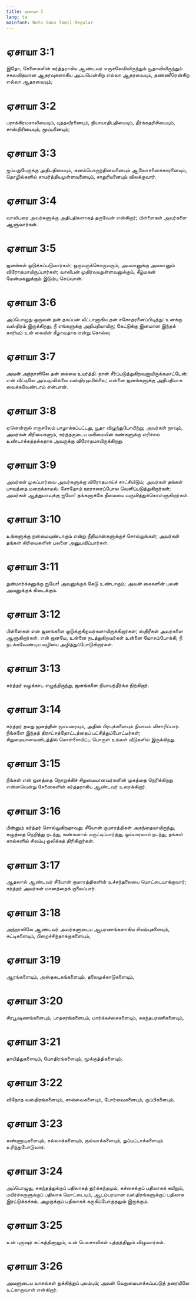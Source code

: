 ```yaml
---
title: ஏசாயா 3
lang: ta
mainfont: Noto Sans Tamil Regular
---
```


# ஏசாயா 3:1

இதோ, சேனைகளின் கர்த்தராகிய ஆண்டவர் எருசலேமிலிருந்தும் யூதாவிலிருந்தும் சகலவிதமான ஆதரவுகளாகிய அப்பமென்கிற எல்லா ஆதரவையும், தண்ணீரென்கிற எல்லா ஆதரவையும்;

# ஏசாயா 3:2

பராக்கிரமசாலியையும், யுத்தவீரனையும், நியாயாதிபதியையும், தீர்க்கதரிசியையும், சாஸ்திரியையும், மூப்பனையும்;

# ஏசாயா 3:3

ஐம்பதுபேருக்கு அதிபதியையும், கனம்பொருந்தினவனையும் ஆலோசனைக்காரனையும், தொழில்களில் சாமர்த்தியமுள்ளவனையும், சாதுரியனையும் விலக்குவார்.

# ஏசாயா 3:4

வாலிபரை அவர்களுக்கு அதிபதிகளாகத் தருவேன் என்கிறார்; பிள்ளைகள் அவர்களை ஆளுவார்கள்.

# ஏசாயா 3:5

ஜனங்கள் ஒடுக்கப்படுவார்கள்; ஒருவருக்கொருவரும், அயலானுக்கு அயலானும் விரோதமாயிருப்பார்கள்; வாலிபன் முதிர்வயதுள்ளவனுக்கும், கீழ்மகன் மேன்மகனுக்கும் இடும்பு செய்வான்.

# ஏசாயா 3:6

அப்பொழுது ஒருவன் தன் தகப்பன் வீட்டானாகிய தன் சகோதரனைப்பிடித்து: உனக்கு வஸ்திரம் இருக்கிறது, நீ எங்களுக்கு அதிபதியாயிரு; கேட்டுக்கு இனமான இந்தக் காரியம் உன் கையின் கீழாவதாக என்று சொல்ல;

# ஏசாயா 3:7

அவன் அந்நாளிலே தன் கையை உயர்த்தி: நான் சீர்ப்படுத்துகிறவனாயிருக்கமாட்டேன்; என் வீட்டிலே அப்பமுமில்லை வஸ்திரமுமில்லை; என்னை ஜனங்களுக்கு அதிபதியாக வைக்கவேண்டாம் என்பான்.

# ஏசாயா 3:8

ஏனென்றால் எருசலேம் பாழாக்கப்பட்டது, யூதா விழுந்துபோயிற்று; அவர்கள் நாவும், அவர்கள் கிரியைகளும், கர்த்தருடைய மகிமையின் கண்களுக்கு எரிச்சல் உண்டாக்கத்தக்கதாக அவருக்கு விரோதமாயிருக்கிறது.

# ஏசாயா 3:9

அவர்கள் முகப்பார்வை அவர்களுக்கு விரோதமாய்ச் சாட்சியிடும்; அவர்கள் தங்கள் பாவத்தை மறைக்காமல், சோதோம் ஊராரைப்போல வெளிப்படுத்துகிறார்கள்; அவர்கள் ஆத்துமாவுக்கு ஐயோ! தங்களுக்கே தீமையை வருவித்துக்கொள்ளுகிறார்கள்.

# ஏசாயா 3:10

உங்களுக்கு நன்மையுண்டாகும் என்று நீதிமான்களுக்குச் சொல்லுங்கள்; அவர்கள் தங்கள் கிரியைகளின் பலனை அனுபவிப்பார்கள்.

# ஏசாயா 3:11

துன்மார்க்கனுக்கு ஐயோ! அவனுக்குக் கேடு உண்டாகும்; அவன் கைகளின் பலன் அவனுக்குக் கிடைக்கும்.

# ஏசாயா 3:12

பிள்ளைகள் என் ஜனங்களை ஒடுக்குகிறவர்களாயிருக்கிறார்கள்; ஸ்திரீகள் அவர்களை ஆளுகிறார்கள். என் ஜனமே, உன்னை நடத்துகிறவர்கள் உன்னை மோசம்போக்கி, நீ நடக்கவேண்டிய வழியை அழித்துப்போடுகிறார்கள்.

# ஏசாயா 3:13

கர்த்தர் வழக்காட எழுந்திருந்து, ஜனங்களை நியாயந்தீர்க்க நிற்கிறார்.

# ஏசாயா 3:14

கர்த்தர் தமது ஜனத்தின் மூப்பரையும், அதின் பிரபுக்களையும் நியாயம் விசாரிப்பார். நீங்களே இந்தத் திராட்சத்தோட்டத்தைப் பட்சித்துப்போட்டீர்கள்; சிறுமையானவனிடத்தில் கொள்ளையிட்ட பொருள் உங்கள் வீடுகளில் இருக்கிறது.

# ஏசாயா 3:15

நீங்கள் என் ஜனத்தை நொறுக்கிச் சிறுமையானவர்களின் முகத்தை நெரிக்கிறது என்னவென்று சேனைகளின் கர்த்தராகிய ஆண்டவர் உரைக்கிறார்.

# ஏசாயா 3:16

பின்னும் கர்த்தர் சொல்லுகிறதாவது: சீயோன் குமாரத்திகள் அகந்தையாயிருந்து, கழுத்தை நெறித்து நடந்து, கண்களால் மருட்டிப்பார்த்து, ஒய்யாரமாய் நடந்து, தங்கள் கால்களில் சிலம்பு ஒலிக்கத் திரிகிறார்கள்.

# ஏசாயா 3:17

ஆதலால் ஆண்டவர் சீயோன் குமாரத்திகளின் உச்சந்தலையை மொட்டையாக்குவார்; கர்த்தர் அவர்கள் மானத்தைக் குலைப்பார்.

# ஏசாயா 3:18

அந்நாளிலே ஆண்டவர் அவர்களுடைய ஆபரணங்களாகிய சிலம்புகளையும், சுட்டிகளையும், பிறைச்சிந்தாக்குகளையும்,

# ஏசாயா 3:19

ஆரங்களையும், அஸ்தகடகங்களையும், தலைமுக்காடுகளையும்,

# ஏசாயா 3:20

சிரபூஷணங்களையும், பாதசரங்களையும், மார்க்கச்சைகளையும், சுகந்தபரணிகளையும்,

# ஏசாயா 3:21

தாயித்துகளையும், மோதிரங்களையும், மூக்குத்திகளையும்,

# ஏசாயா 3:22

விநோத வஸ்திரங்களையும், சால்வைகளையும், போர்வைகளையும், குப்பிகளையும்,

# ஏசாயா 3:23

கண்ணாடிகளையும், சல்லாக்களையும், குல்லாக்களையும், துப்பட்டாக்களையும் உரிந்துபோடுவார்.

# ஏசாயா 3:24

அப்பொழுது, சுகந்தத்துக்குப் பதிலாகத் துர்க்கந்தமும், கச்சைக்குப் பதிலாகக் கயிறும், மயிர்ச்சுருளுக்குப் பதிலாக மொட்டையும், ஆடம்பரமான வஸ்திரங்களுக்குப் பதிலாக இரட்டுக்கச்சும், அழகுக்குப் பதிலாகக் கருகிப்போகுதலும் இருக்கும்.

# ஏசாயா 3:25

உன் புருஷர் கட்கத்தினாலும், உன் பெலசாலிகள் யுத்தத்திலும் விழுவார்கள்.

# ஏசாயா 3:26

அவளுடைய வாசல்கள் துக்கித்துப் புலம்பும்; அவள் வெறுமையாக்கப்பட்டுத் தரையிலே உட்காருவாள் என்கிறார்.

